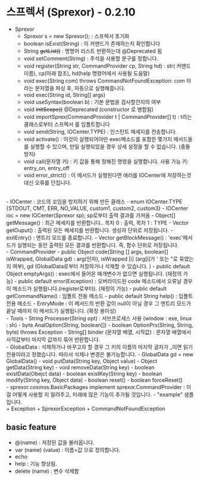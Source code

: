 # 스프렉서 (Sprexor) - 0.2.10
  - Sprexor
    - Sprexor s = new Sprexor(); : 스프렉서 초기화
    - boolean isExist(String) : 이 커맨드가 존재하는지 확인합니다
    - String ~~getList()~~ : 명명어 리스트 반환하는데 @Deprecated 됨
    - void setComment(String) : 주석을 사용할 문구를 정합니다.
    - void register(String str, CommandProvider cp, String hd) : str( 커맨드 이름), cp(아래 참조), hd(help 명령어에서 사용될 도움말)
    - void exec(String com) throws CommandNotFoundException: com 이라는 문자열을 파싱 후, 자동으로 실행해줍니다.
    - void exec(String id, String[] args)
    - void useSyntax(boolean b) : 기본 문법을 검사할건지의 여부
    - void ~~initScope()~~ @Deprecated (constructor 로 병합됨)
    - void importSprex(CommandProvider t | CommandProvider[] t) : t라는 클래스로부터 스프렉서 를 임폴트합니다
    - void send(String, IOCenter.TYPE) : 인스턴트 메세지를 전송합니다.
    - void activate() : 이것이 실행되어야만 exec메소드를 포함한 몇가지 메서드들를 실행할 수 있으며, 만일 실행되었을 경우 상세 설정을 할 수 없습니다. (충돌 방지)
    - void call(문자열 키) : 키 값을 통해 정해진 명령을 실행합니다. 사용 가능 키: entry_on, entry_off
    - void error_strict() : 이 메서드가 실행된다면 애러를 IOCenter에 저장하는것 대신 오류를 던집니다.
  <br>
  - IOCenter : 코드의 꼬임을 방지하기 위해 만든 클래스
    - enum IOCenter.TYPE {STDOUT, CMT, ERR, NO_VALUE, custom1, custom2, custom3}
    - IOCenter ioc = new IOCenter(Sprexor sp); sp로부터 출력 결과를 가져옴
    - Object[] getMessage() : 최근 메세지를 반환합니다.. 목차 0 : 출력, 목차 1 : TYPE
    - Vector<Object[]> getOuput() : 출력된 모든 메세지를 반환합니다. 생성자 단위로 저장됩니다.
    - exitEntry() : 엔트리 모드를 종료합니다. 
    - Vector<Object[]> getBlockMessage() : 'exec'메서드가 실행되는 동안 출력된 모든 결과를 반환합니다. 즉, 함수 단위로 저장됩니다.
   <br>
  - CommandProvider
    - public Object code(String [] args, boolean[] isWrapped, GlobalData gd) : arg(인자), isWrapped [i] (arg[i]가 ' 또는 "로 묶였는지 여부), gd (GlobalData로부터 저장하거나 삭제할 수 있습니다. )
    - public default Object emptyArgs() : exec에서 들어온 매개변수가 없으면 실행됩니다. (재정의 가능)
    - public default error(Exception) : 오버라이드된 code 메소드에서 오류날 경우 이 메소드가 실행됩니다.(register로부터). (재정의 가능)
    - public default getCommandName() : 임폴트 전용 메소드
    - public default String help() : 임폴트 전용 메소드
    - EntryMode : 이 메서드의 반환 값이 null이 아닐 경우 그 엔트리 모드가 끝날 때까지 이 메서드가 실행됩니다. (확장 용이성)
  <br>
  - Tools
    - String Processer(String opt) : 서브프로세스 사용 (window : exe, linux : sh)
    - byte AnalOption(String, boolean[])
    - boolean OptionPrs(String, String, byte) throws Exception
    - String[] binder (문자열 배열, 시작값) : 문자열 배열에서 사직값부터 마지막 값까지 묶어 반환합니다.
  <br>  
  - GlobalData : 삭제하거나 바꾸고자 할 경우 그 키의 이름의 마지막 글자가 _이면 읽기 전용이라고 정했습니다. 따라서 삭제나 변경은 불가능합니다.
    - GlobalData gd = new GlobalData()
    - void putData(String key, Object value)
    - Object getData(String key)
    - void removeData(String key)
    - boolean existData(Obejct data)
    - boolean existKey(String key)
    - boolean modify(String key, Object data)
    - boolean reset()
    - boolean forceReset()
  <br>  
  - sprexor.cosmos.BasicPackages implement sprexor.CommandProvider : 이걸 어떻게 사용할 지 알려주고, 미래에 많은 기능이 추가될 것입니다.
    - "example" 샘플입니다.
  <br>
   + Exception
     + SprexorException
     + CommandNotFoundException

## basic feature
  - @(name) :  저장된 값을 불러옵니다.
  - var (name) (value) : 이름=값 으로 정의합니다.
  - echo
  - help : 기능 향상됨.
  - delete (name) : 변수 삭제함
<br>